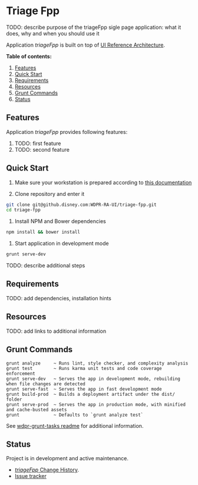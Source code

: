 # Triage Fpp

TODO: describe purpose of the triageFpp sigle page application: what it does, why and when you should use it

Application _triageFpp_ is built on top of [UI Reference Architecture](https://github.disney.com/WDPR-RA-UI/docs).

**Table of contents:**

1. [Features](#features)
1. [Quick Start](#quick-start)
1. [Requirements](#requirements)
1. [Resources](#resources)
1. [Grunt Commands](#grunt-commands)
1. [Status](#status)

## Features

Application _triageFpp_ provides following features:

1. TODO: first feature
2. TODO: second feature

## Quick Start

1. Make sure your workstation is prepared according to [this documentation](https://github.disney.com/WDPR-RA-UI/docs#requirements)

1. Clone repository and enter it

  ```bash
  git clone git@github.disney.com:WDPR-RA-UI/triage-fpp.git
  cd triage-fpp
  ```

1. Install NPM and Bower dependencies

  ```bash
  npm install && bower install
  ```

1. Start application in development mode

  ```bash
  grunt serve-dev
  ```

TODO: describe additional steps

## Requirements

TODO: add dependencies, installation hints

## Resources

TODO: add links to additional information

## Grunt Commands

    grunt analyze     ~ Runs lint, style checker, and complexity analysis
    grunt test        ~ Runs karma unit tests and code coverage enforcement
    grunt serve-dev   ~ Serves the app in development mode, rebuilding when file changes are detected
    grunt serve-fast  ~ Serves the app in fast development mode
    grunt build-prod  ~ Builds a deployment artifact under the dist/ folder
    grunt serve-prod  ~ Serves the app in production mode, with minified and cache-busted assets
    grunt             ~ Defaults to `grunt analyze test`

See [wdpr-grunt-tasks readme](https://github.disney.com/WDPR-RA-UI/wdpr-grunt-tasks) for additional information.

## Status

Project is in development and active maintenance.

* [_triageFpp_ Change History](./CHANGELOG.md).
* [Issue tracker](https://github.disney.com/WDPR-RA-UI/triage-fpp/issues?state=open)
